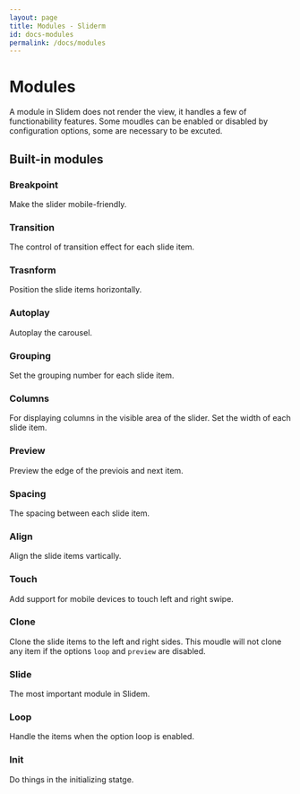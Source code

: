 ```yaml
---
layout: page
title: Modules - Sliderm
id: docs-modules
permalink: /docs/modules
---
```


# Modules

A module in Slidem does not render the view, it handles a few of functionability features. Some moudles can be enabled or disabled by configuration options, some are necessary to be excuted.

## Built-in modules

### Breakpoint

Make the slider mobile-friendly.

### Transition

The control of transition effect for each slide item.

### Trasnform

Position the slide items horizontally.

### Autoplay

Autoplay the carousel.

### Grouping

Set the grouping number for each slide item.

### Columns

For displaying columns in the visible area of the slider. Set the width of each slide item.

### Preview

Preview the edge of the previois and next item.

### Spacing

The spacing between each slide item.

### Align

Align the slide items vartically.

### Touch

Add support for mobile devices to touch left and right swipe.

### Clone

Clone the slide items to the left and right sides. This moudle will not clone any item if the options `loop` and `preview` are disabled.

### Slide

The most important module in Slidem.

### Loop

Handle the items when the option loop is enabled.

### Init

Do things in the initializing statge.



